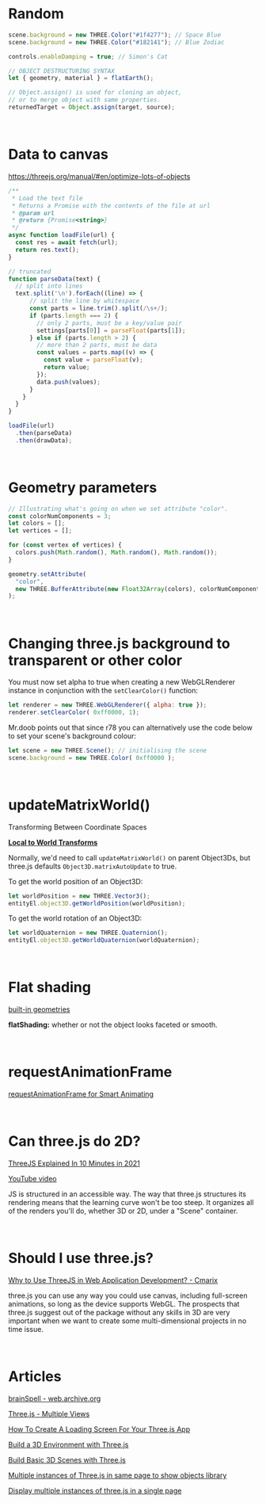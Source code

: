 # Random

```js
scene.background = new THREE.Color("#1f4277"); // Space Blue
scene.background = new THREE.Color("#182141"); // Blue Zodiac

controls.enableDamping = true; // Simon's Cat

// OBJECT DESTRUCTURING SYNTAX
let { geometry, material } = flatEarth();

// Object.assign() is used for cloning an object,
// or to merge object with same properties.
returnedTarget = Object.assign(target, source);
```

<br>

# Data to canvas

https://threejs.org/manual/#en/optimize-lots-of-objects

```js
/**
 * Load the text file
 * Returns a Promise with the contents of the file at url
 * @param url
 * @return {Promise<string>}
 */
async function loadFile(url) {
  const res = await fetch(url);
  return res.text();
}

// truncated
function parseData(text) {
  // split into lines
  text.split('\n').forEach((line) => {
      // split the line by whitespace
      const parts = line.trim().split(/\s+/);
      if (parts.length === 2) {
        // only 2 parts, must be a key/value pair
        settings[parts[0]] = parseFloat(parts[1]);
      } else if (parts.length > 2) {
        // more than 2 parts, must be data
        const values = parts.map((v) => {
          const value = parseFloat(v);
          return value;
        });
        data.push(values);
      }
    }
  }
}

loadFile(url)
  .then(parseData)
  .then(drawData);
```

<br>

# Geometry parameters

```js
// Illustrating what's going on when we set attribute "color".
const colorNumComponents = 3;
let colors = [];
let vertices = [];

for (const vertex of vertices) {
  colors.push(Math.random(), Math.random(), Math.random());
}

geometry.setAttribute(
  "color",
  new THREE.BufferAttribute(new Float32Array(colors), colorNumComponents)
);
```

<br>

# Changing three.js background to transparent or other color

<!-- https://stackoverflow.com/questions/16177056/changing-three-js-background-to-transparent-or-other-color#16177178 -->

You must now set alpha to true when creating a new WebGLRenderer instance in conjunction with the `setClearColor()` function:


```js
let renderer = new THREE.WebGLRenderer({ alpha: true });
renderer.setClearColor( 0xff0000, 1);
```

Mr.doob points out that since r78 you can alternatively use the code below to set your scene's background colour:

```js
let scene = new THREE.Scene(); // initialising the scene
scene.background = new THREE.Color( 0xff0000 );
```

<br>

# updateMatrixWorld()

Transforming Between Coordinate Spaces

**[Local to World Transforms](https://aframe.io/docs/1.3.0/introduction/developing-with-threejs.html#local-to-world-transforms)**

Normally, we'd need to call `updateMatrixWorld()` on parent Object3Ds, but three.js defaults `Object3D.matrixAutoUpdate` to true.


To get the world position of an Object3D:

```js
let worldPosition = new THREE.Vector3();
entityEl.object3D.getWorldPosition(worldPosition);
```

To get the world rotation of an Object3D:

```js
let worldQuaternion = new THREE.Quaternion();
entityEl.object3D.getWorldQuaternion(worldQuaternion);
```

<br>

# Flat shading

[built-in geometries](https://discoverthreejs.com/book/first-steps/built-in-geometries/)

**flatShading:** whether or not the object looks faceted or smooth.

<br>

# requestAnimationFrame

[requestAnimationFrame for Smart Animating](https://www.paulirish.com/2011/requestanimationframe-for-smart-animating/)

<br>

# Can three.js do 2D?

[ThreeJS Explained In 10 Minutes in 2021](https://www.kofi-group.com/threejs-explained-in-10-minutes/)

[YouTube video](https://www.youtube.com/watch?v=ZiT2tN2eEro)

JS is structured in an accessible way. The way that three.js structures its rendering means that the learning curve won't be too steep. It organizes all of the renders you'll do, whether 3D or 2D, under a "Scene" container.

<br>

# Should I use three.js?

[Why to Use ThreeJS in Web Application Development? - Cmarix](https://www.cmarix.com/blog/why-to-use-threejs-in-web-application-development/)

three.js you can use any way you could use canvas, including full-screen animations, so long as the device supports WebGL. The prospects that three.js suggest out of the package without any skills in 3D are very important when we want to create some multi-dimensional projects in no time issue.

<br>

# Articles

[brainSpell - web.archive.org](https://web.archive.org/web/20180206125803/http://brainspell.org/article/24996404)

[Three.js - Multiple Views](https://ryansblog.xyz/post/e2610e26-ffea-4594-97e2-703cef49d614)

[How To Create A Loading Screen For Your Three.js App](https://www.youtube.com/watch?v=zMzuPIiznQ4)

[Build a 3D Environment with Three.js](https://www.codecademy.com/article/brandondusch/build-a-3d-environment-with-three-js)

[Build Basic 3D Scenes with Three.js](https://javascript.plainenglish.io/three-js-lesson-1-building-basic-3d-scenes-with-three-js-e06d05c28feb)

[Multiple instances of Three.js in same page to show objects library](https://discourse.threejs.org/t/multiple-instances-of-three-js-in-same-page-to-show-objects-library/18341)

[Display multiple instances of three.js in a single page](https://stackoverflow.com/questions/33959538/display-multiple-instances-of-three-js-in-a-single-page)
